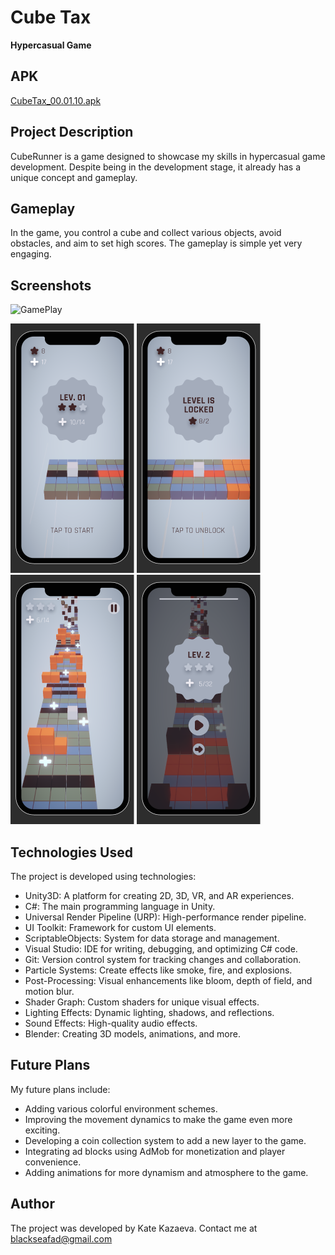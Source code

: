 # Cube Tax
**Hypercasual Game**

## APK
[CubeTax_00.01.10.apk](https://github.com/KateAlt/PresentationResources/blob/main/APK/CubeRunner_01.00.50)

## Project Description
CubeRunner is a game designed to showcase my skills in hypercasual game development. Despite being in the development stage, it already has a unique concept and gameplay.

## Gameplay
In the game, you control a cube and collect various objects, avoid obstacles, and aim to set high scores. The gameplay is simple yet very engaging.

## Screenshots
![GamePlay](https://github.com/KateAlt/PresentationResources/blob/main/Image/2024-07-01-%D0%BE-15.38.12.gif?raw=true)

![Користувацький інтерфейс](https://github.com/KateAlt/PresentationResources/blob/main/Image/image%201.png?raw=true)
![Користувацький інтерфейс](https://github.com/KateAlt/PresentationResources/blob/main/Image/image%202.png?raw=true)
![Геймплей](https://github.com/KateAlt/PresentationResources/blob/main/Image/image%203.png?raw=true)
![Користувацький інтерфейс](https://github.com/KateAlt/PresentationResources/blob/main/Image/image%204.png?raw=true)

## Technologies Used
The project is developed using technologies:

- Unity3D: A platform for creating 2D, 3D, VR, and AR experiences.
- C#: The main programming language in Unity.
- Universal Render Pipeline (URP): High-performance render pipeline.
- UI Toolkit: Framework for custom UI elements.
- ScriptableObjects: System for data storage and management.
- Visual Studio: IDE for writing, debugging, and optimizing C# code.
- Git: Version control system for tracking changes and collaboration.
- Particle Systems: Create effects like smoke, fire, and explosions.
- Post-Processing: Visual enhancements like bloom, depth of field, and motion blur.
- Shader Graph: Custom shaders for unique visual effects.
- Lighting Effects: Dynamic lighting, shadows, and reflections.
- Sound Effects: High-quality audio effects.
- Blender: Creating 3D models, animations, and more.

## Future Plans
My future plans include:
- Adding various colorful environment schemes.
- Improving the movement dynamics to make the game even more exciting.
- Developing a coin collection system to add a new layer to the game.
- Integrating ad blocks using AdMob for monetization and player convenience.
- Adding animations for more dynamism and atmosphere to the game.


## Author
The project was developed by Kate Kazaeva.
Contact me at blackseafad@gmail.com


